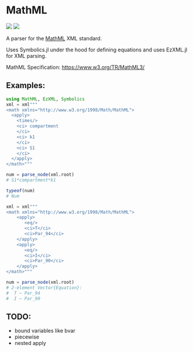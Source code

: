 # MathML

[![](https://img.shields.io/badge/docs-stable-blue.svg)](https://anandijain.github.io/MathML.jl/stable)
[![](https://img.shields.io/badge/docs-dev-blue.svg)](https://anandijain.github.io/MathML.jl/dev)

A parser for the [MathML](https://en.wikipedia.org/wiki/MathML) XML standard.

Uses Symbolics.jl under the hood for defining equations and uses EzXML.jl for XML parsing.

MathML Specification: https://www.w3.org/TR/MathML3/

## Examples:
```julia
using MathML, EzXML, Symbolics
xml = xml"""
<math xmlns="http://www.w3.org/1998/Math/MathML">
  <apply>
    <times/>
    <ci> compartment 
    </ci>
    <ci> k1 
    </ci>
    <ci> S1 
    </ci>
  </apply>
</math>"""

num = parse_node(xml.root)
# S1*compartment*k1

typeof(num)
# Num

xml = xml"""
<math xmlns="http://www.w3.org/1998/Math/MathML">
    <apply>
       <eq/>
       <ci>T</ci>
       <ci>Par_94</ci>
    </apply>
    <apply>
       <eq/>
       <ci>I</ci>
       <ci>Par_90</ci>
    </apply>
</math>"""

num = parse_node(xml.root)
# 2-element Vector{Equation}:
#  T ~ Par_94
#  I ~ Par_90
```

## TODO:
* bound variables like bvar
* piecewise
* nested apply
